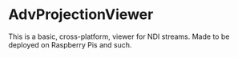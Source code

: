 # AdvProjectionViewer
This is a basic, cross-platform, viewer for NDI streams. Made to be deployed on Raspberry Pis and such.

